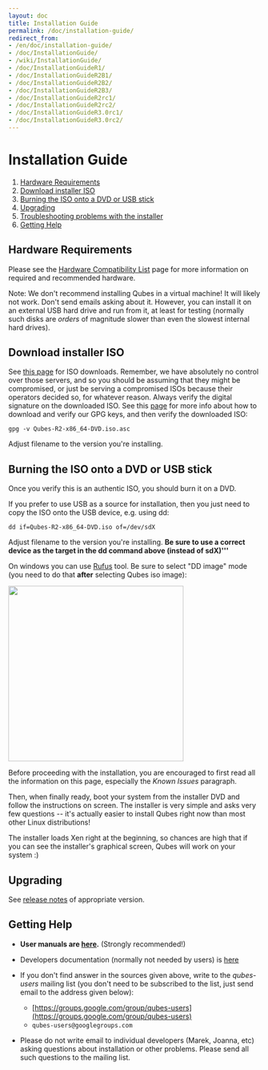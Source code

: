 ```yaml
---
layout: doc
title: Installation Guide
permalink: /doc/installation-guide/
redirect_from:
- /en/doc/installation-guide/
- /doc/InstallationGuide/
- /wiki/InstallationGuide/
- /doc/InstallationGuideR1/
- /doc/InstallationGuideR2B1/
- /doc/InstallationGuideR2B2/
- /doc/InstallationGuideR2B3/
- /doc/InstallationGuideR2rc1/
- /doc/InstallationGuideR2rc2/
- /doc/InstallationGuideR3.0rc1/
- /doc/InstallationGuideR3.0rc2/
---
```


Installation Guide
========================================

1.  [Hardware Requirements](#hardware-requirements)
2.  [Download installer ISO](#download-installer-iso)
3.  [Burning the ISO onto a DVD or USB stick](#burning-the-iso-onto-a-dvd-or-usb-stick)
4.  [Upgrading](#upgrading)
5.  [Troubleshooting problems with the installer](#troubleshooting-problems-with-the-installer)
6.  [Getting Help](#getting-help)

Hardware Requirements
---------------------

Please see the [Hardware Compatibility List](/hcl/) page for more information on required and recommended hardware.

Note: We don't recommend installing Qubes in a virtual machine! It will likely not work. Don't send emails asking about it. However, you can install it on an external USB hard drive and run from it, at least for testing (normally such disks are *orders* of magnitude slower than even the slowest internal hard drives).

Download installer ISO
----------------------

See [this page](/doc/QubesDownloads/) for ISO downloads. Remember, we have absolutely no control over those servers, and so you should be assuming that they might be compromised, or just be serving a compromised ISOs because their operators decided so, for whatever reason. Always verify the digital signature on the downloaded ISO. See this [page](/doc/verifying-signatures/) for more info about how to download and verify our GPG keys, and then verify the downloaded ISO:

    gpg -v Qubes-R2-x86_64-DVD.iso.asc

Adjust filename to the version you're installing.

Burning the ISO onto a DVD or USB stick
---------------------------------------

Once you verify this is an authentic ISO, you should burn it on a DVD.

If you prefer to use USB as a source for installation, then you just need to copy the ISO onto the USB device, e.g. using dd:

    dd if=Qubes-R2-x86_64-DVD.iso of=/dev/sdX

Adjust filename to the version you're installing. **Be sure to use a correct device as the target in the dd command above (instead of sdX)'''**

On windows you can use [Rufus](http://rufus.akeo.ie/) tool. Be sure to select "DD image" mode (you need to do that **after** selecting Qubes iso image):

<img src="/attachment/wiki/InstallationGuide/rufus-main-boxed.png" height="350">

Before proceeding with the installation, you are encouraged to first read all the information on this page, especially the *Known Issues* paragraph.

Then, when finally ready, boot your system from the installer DVD and follow the instructions on screen. The installer is very simple and asks very few questions -- it's actually easier to install Qubes right now than most other Linux distributions!

The installer loads Xen right at the beginning, so chances are high that if you can see the installer's graphical screen, Qubes will work on your system :)

Upgrading
---------

See [release notes](/doc/releases/) of appropriate version.



Getting Help
------------

-   **User manuals are [here](/doc/).** (Strongly recommended!)

-   Developers documentation (normally not needed by users) is [here](/doc/system-doc/)

-   If you don't find answer in the sources given above, write to the *qubes-users* mailing list (you don't need to be subscribed to the list, just send email to the address given below):
    -   [https://groups.google.com/group/qubes-users](https://groups.google.com/group/qubes-users)
    -   `qubes-users@googlegroups.com`

-   Please do not write email to individual developers (Marek, Joanna, etc) asking questions about installation or other problems. Please send all such questions to the mailing list.
